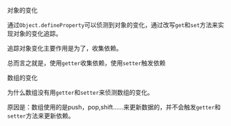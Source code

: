 对象的变化

通过`Object.defineProperty`可以侦测到对象的变化，通过改写`get`和`set`方法来实现对象的变化追踪。

追踪对象变化主要作用是为了，收集依赖。

总而言之就是，使用`getter`收集依赖，使用`setter`触发依赖




数组的变化

为什么数组没有用`getter`和`setter`来侦测数组的变化。

原因是：数组使用的是push，pop,shift......来更新数据的，并不会触发`getter`和`setter`方法来更新依赖。

